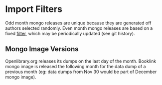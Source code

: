 # Import Filters
Odd month mongo releases are unique because they are generated off authors selected randomly. Even month mongo 
releases are based on a fixed [filter](author-id-filter.txt), which may be periodically updated (see git history). 

## Mongo Image Versions
Openlibrary.org releases its dumps on the last day of the month. Booklink mongo image is released the following 
month for the data dump of a previous month (eg: data dumps from Nov 30 would be part of December mongo image).